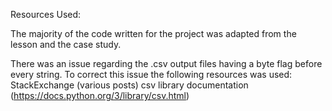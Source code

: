 Resources Used:

The majority of the code written for the project was adapted from the lesson and the case study.

There was an issue regarding the .csv output files having a byte flag before every string.  To correct this issue the following resources was used:
StackExchange (various posts)
csv library documentation (https://docs.python.org/3/library/csv.html)

